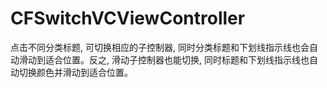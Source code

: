 # CFSwitchVCViewController
点击不同分类标题, 可切换相应的子控制器, 同时分类标题和下划线指示线也会自动滑动到适合位置。反之, 滑动子控制器也能切换, 同时标题和下划线指示线也自动切换颜色并滑动到适合位置。
